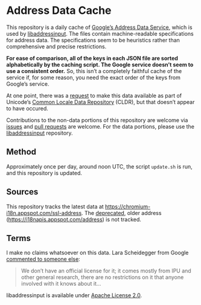 # Address Data Cache

This repository is a daily cache of [Google’s Address Data Service](https://chromium-i18n.appspot.com/ssl-address/data), which is used by [libaddressinput](https://github.com/googlei18n/libaddressinput). The files contain machine-readable specifications for address data. The specifications seem to be heuristics rather than comprehensive and precise restrictions.

**For ease of comparison, all of the keys in each JSON file are sorted alphabetically by the caching script. The Google service doesn’t seem to use a consistent order.** So, this isn’t a completely faithful cache of the service if, for some reason, you need the exact order of the keys from Google’s service.

At one point, there was a [request](https://docs.google.com/document/u/1/pub?id=1KL6hmksP1D-qnpyI6FpLv_C-rQBEcB_4B18SNCaN39M) to make this data available as part of Unicode’s [Common Locale Data Repository](http://cldr.unicode.org) (CLDR), but that doesn’t appear to have occured.

Contributions to the non-data portions of this repository are welcome via [issues](https://github.com/jwdomb/libaddressinput-data/issues) and [pull requests](https://github.com/jwdomb/libaddressinput-data/pulls) are welcome. For the data portions, please use the [libaddressinput](https://github.com/googlei18n/libaddressinput) repository.

## Method

Approximately once per day, around noon UTC,  the script ```update.sh``` is run, and this repository is updated.

## Sources

This repository tracks the latest data at https://chromium-i18n.appspot.com/ssl-address. The [deprecated](https://groups.google.com/forum/#!msg/libaddressinput-discuss/OgkzUv2C7IY/gzM_WT8_DAAJ), older address (https://i18napis.appspot.com/address) is not tracked.

## Terms

I make no claims whatsoever on this data. Lara Scheidegger from Google [commented to someone else](https://groups.google.com/d/msg/libaddressinput-discuss/kvhArVA2KEQ/jnz1qvEyPR8J):

> We don’t have an official license for it; it comes mostly from IPU and other general research, there are no restrictions on it that anyone involved with it knows about it...

libaddressinput is available under [Apache License 2.0](https://github.com/googlei18n/libaddressinput/blob/master/LICENSE).

